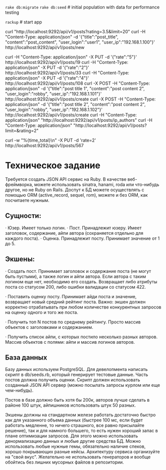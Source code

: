
`rake db:migrate`
`rake db:seed` # initial population with data for performance testing

`rackup` # start app


curl "http://localhost:9292/api/v1/posts?rating=3.5&limit=20"
curl -H "Content-Type: application/json" -d '{"title":"post_title", "content":"post_content", "user_login":"user1", "user_ip":"192.168.1.100"}' http://localhost:9292/api/v1/posts/new

curl -H "Content-Type: application/json" -X PUT -d '{"rate":"5"}' http://localhost:9292/api/v1/posts/19
curl -H "Content-Type: application/json" -X PUT -d '{"rate":"2"}' http://localhost:9292/api/v1/posts/33
curl -H "Content-Type: application/json" -X PUT -d '{"rate":"4"}' http://localhost:9292/api/v1/posts/108
curl -X POST -H "Content-Type: application/json" -d '{"title":"post title 1", "content":"post content 2", "user_login":"robby", "user_ip":"192.168.1.101"}' http://localhost:9292/api/v1/posts/create
curl -X POST -H "Content-Type: application/json" -d '{"title":"post title 2", "content":"post content 2", "user_login":"robby", "user_ip":"192.168.1.102"}' http://localhost:9292/api/v1/posts/create
curl -H "Content-Type: application/json" "http://localhost:9292/api/v1/posts/ip_authors"
curl -H "Content-Type: application/json" "http://localhost:9292/api/v1/posts?limit=&rating=2"



curl -w "%{time_total}\n" -X PUT -d 'rate=2' http://localhost:9292/api/v1/posts/567





# Техническое задание

Требуется создать JSON API сервис на Ruby. В качестве веб-фреймворка, можете использовать sinatra, hanami, roda или что-нибудь другое, но не Ruby on Rails. Доспут к БД можете осуществлять с помощью ORM (active_record, sequel, rom), можете и без ORM, как посчитаете нужным.

## Сущности:

·    Юзер. Имеет только логин.
·    Пост. Принадлежит юзеру. Имеет заголовок, содержание, айпи автора (сохраняется отдельно для каждого поста).
·    Оценка. Принадлежит посту. Принимает значение от 1 до 5.

## Экшены:

·    Создать пост. Принимает заголовок и содержание поста (не могут быть пустыми), а также логин и айпи автора. Если автора с таким логином еще нет, необходимо его создать. Возвращает либо атрибуты поста со статусом 200, либо ошибки валидации со статусом 422.

·    Поставить оценку посту. Принимает айди поста и значение, возвращает новый средний рейтинг поста. Важно: экшен должен корректно отрабатывать при любом количестве конкурентных запросов на оценку одного и того же поста.

·    Получить топ N постов по среднему рейтингу. Просто массив объектов с заголовками и содержанием.

·    Получить список айпи, с которых постило несколько разных авторов. Массив объектов с полями: айпи и массив логинов авторов.

## База данных
Базу данных используем PostgreSQL. Для девелопмента написать скрипт в db/seeds.rb, который генерирует тестовые данные. Часть постов должна получить оценки. Скрипт должен использовать созданный JSON API сервер (можно посылать запросы курлом или еще чем-нибудь).

Постов в базе должно быть хотя бы 200к, авторов лучше сделать в районе 100 штук, айпишников использовать штук 50 разных.

Экшены должны на стандартном железе работать достаточно быстро как для указанного объема данных (быстрее 100 мс, если будет работать медленне, то ничего страшного, все равно присылайте решение), так и для намного большего, то есть нужен хороший запас в плане оптимизации запросов. Для этого можно использовать денормализацию данных и любые другие средства БД. Можно использовать любые нужные гемы, обязательно наличие спеков, хорошо покрывающих разные кейсы. Архитектуру сервиса организуйте на "свой вкус". Желательно не использовать генераторов и вообще обойтись без лишних мусорных файлов в репозитории.

